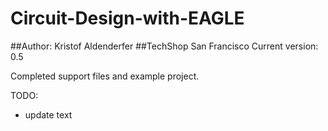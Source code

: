 # Circuit-Design-with-EAGLE

##Author: Kristof Aldenderfer
##TechShop San Francisco
Current version: 0.5

Completed support files and example project.

TODO:
* update text
